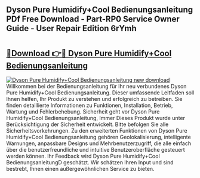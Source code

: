 ## Dyson Pure Humidify+Cool Bedienungsanleitung PDf Free Download - Part-RP0 Service Owner Guide - User Repair Edition 6rYmh

# <h2><a href="http://df2b8g.blite.top/?on=Dyson+Pure+Humidify%2bCool+Bedienungsanleitung">🔗Download 👉🔴 Dyson Pure Humidify+Cool Bedienungsanleitung</a></h2>

[![Dyson Pure Humidify+Cool Bedienungsanleitung new download](https://i.imgur.com/lujVjoI.png)](http://df2b8g.blite.top/?on=Dyson+Pure+Humidify%2bCool+Bedienungsanleitung)
Willkommen bei der Bedienungsanleitung für Ihr neu verbundenes Dyson Pure Humidify+Cool Bedienungsanleitung. Dieser umfassende Leitfaden soll Ihnen helfen, Ihr Produkt zu verstehen und erfolgreich zu betreiben. Sie finden detaillierte Informationen zu Funktionen, Installation, Betrieb, Wartung und Fehlerbehebung. Sicherheit geht vor Dyson Pure Humidify+Cool Bedienungsanleitung, Immer Dieses Produkt wurde unter Berücksichtigung der Sicherheit entwickelt. Bitte befolgen Sie alle Sicherheitsvorkehrungen. Zu den erweiterten Funktionen von Dyson Pure Humidify+Cool Bedienungsanleitung gehören Geolokalisierung, intelligente Warnungen, anpassbare Designs und Mehrbenutzerzugriff, die alle einfach über die benutzerfreundliche und intuitive Benutzeroberfläche gesteuert werden können. Ihr Feedback wird Dyson Pure Humidify+Cool BedienungsanleitungD geschätzt. Wir schätzen Ihren Input und sind bestrebt, Ihnen einen außergewöhnlichen Service zu bieten.
